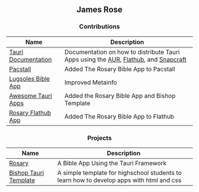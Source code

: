 <div align="center">
  
## James Rose
###  Contributions
| Name | Description |
|------|----------|  
| [Tauri Documentation]([https://github.com/RoseBlume/Rosary](https://github.com/tauri-apps/tauri-docs)) | Documentation on how to distribute Tauri Apps using the [AUR](https://aur.archlinux.org), [Flathub](https://flathub.org), and [Snapcraft](https://snapcraft.io) |
| [Pacstall](https://github.com/pacstall/pacstall-programs) | Added The Rosary Bible App to Pacstall |
| [Lugsoles Bible App](https://github.com/Lugsole/net.lugsole.bible_gui) | Improved Metainfo |
| [Awesome Tauri Apps](https://github.com/tauri-apps/awesome-tauri) | Added the Rosary Bible App and Bishop Template |
| [Rosary Flathub App](https://github.com/flathub/io.github.roseblume.rosary) | Added The Rosary Bible App to Flathub|

### Projects
| Name | Description |
|------|----------|
| [Rosary](https://github.com/RoseBlume/Rosary) | A Bible App Using the Tauri Framework |
| [Bishop Tauri Template](https://github.com/RoseBlume/Bishop-Tauri-Template) | A simple template for highschool students to learn how to develop apps with html and css |
<!--
**RoseBlume/RoseBlume** is a ✨ _special_ ✨ repository because its `README.md` (this file) appears on your GitHub profile.

Here are some ideas to get you started:

- 🔭 I’m currently working on ...
- 🌱 I’m currently learning ...
- 👯 I’m looking to collaborate on ...
- 🤔 I’m looking for help with ...
- 💬 Ask me about ...
- 📫 How to reach me: ...
- 😄 Pronouns: ...
- ⚡ Fun fact: ...
-->
</div>
